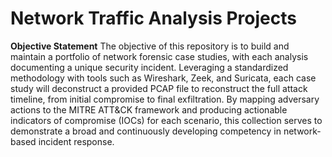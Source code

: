 # Network Traffic Analysis Projects

__Objective Statement__
The objective of this repository is to build and maintain a portfolio of network forensic case studies, with each analysis documenting a unique security incident. Leveraging a standardized methodology with tools such as Wireshark, Zeek, and Suricata, each case study will deconstruct a provided PCAP file to reconstruct the full attack timeline, from initial compromise to final exfiltration. By mapping adversary actions to the MITRE ATT&CK framework and producing actionable indicators of compromise (IOCs) for each scenario, this collection serves to demonstrate a broad and continuously developing competency in network-based incident response.

